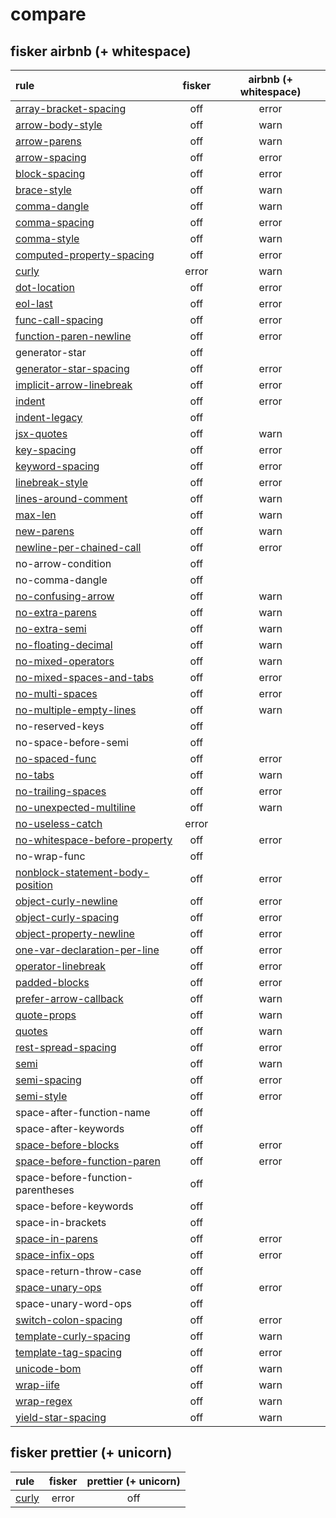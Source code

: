 # compare

## fisker airbnb (+ whitespace)

| rule                                                                                               | fisker | airbnb (+ whitespace) |
| :------------------------------------------------------------------------------------------------- | :----: | :-------------------: |
| [array-bracket-spacing](https://eslint.org/docs/rules/array-bracket-spacing)                       |  off   |         error         |
| [arrow-body-style](https://eslint.org/docs/rules/arrow-body-style)                                 |  off   |         warn          |
| [arrow-parens](https://eslint.org/docs/rules/arrow-parens)                                         |  off   |         warn          |
| [arrow-spacing](https://eslint.org/docs/rules/arrow-spacing)                                       |  off   |         error         |
| [block-spacing](https://eslint.org/docs/rules/block-spacing)                                       |  off   |         error         |
| [brace-style](https://eslint.org/docs/rules/brace-style)                                           |  off   |         warn          |
| [comma-dangle](https://eslint.org/docs/rules/comma-dangle)                                         |  off   |         warn          |
| [comma-spacing](https://eslint.org/docs/rules/comma-spacing)                                       |  off   |         error         |
| [comma-style](https://eslint.org/docs/rules/comma-style)                                           |  off   |         warn          |
| [computed-property-spacing](https://eslint.org/docs/rules/computed-property-spacing)               |  off   |         error         |
| [curly](https://eslint.org/docs/rules/curly)                                                       | error  |         warn          |
| [dot-location](https://eslint.org/docs/rules/dot-location)                                         |  off   |         error         |
| [eol-last](https://eslint.org/docs/rules/eol-last)                                                 |  off   |         error         |
| [func-call-spacing](https://eslint.org/docs/rules/func-call-spacing)                               |  off   |         error         |
| [function-paren-newline](https://eslint.org/docs/rules/function-paren-newline)                     |  off   |         error         |
| generator-star                                                                                     |  off   |                       |
| [generator-star-spacing](https://eslint.org/docs/rules/generator-star-spacing)                     |  off   |         error         |
| [implicit-arrow-linebreak](https://eslint.org/docs/rules/implicit-arrow-linebreak)                 |  off   |         error         |
| [indent](https://eslint.org/docs/rules/indent)                                                     |  off   |         error         |
| [indent-legacy](https://eslint.org/docs/rules/indent-legacy)                                       |  off   |                       |
| [jsx-quotes](https://eslint.org/docs/rules/jsx-quotes)                                             |  off   |         warn          |
| [key-spacing](https://eslint.org/docs/rules/key-spacing)                                           |  off   |         error         |
| [keyword-spacing](https://eslint.org/docs/rules/keyword-spacing)                                   |  off   |         error         |
| [linebreak-style](https://eslint.org/docs/rules/linebreak-style)                                   |  off   |         error         |
| [lines-around-comment](https://eslint.org/docs/rules/lines-around-comment)                         |  off   |         warn          |
| [max-len](https://eslint.org/docs/rules/max-len)                                                   |  off   |         warn          |
| [new-parens](https://eslint.org/docs/rules/new-parens)                                             |  off   |         warn          |
| [newline-per-chained-call](https://eslint.org/docs/rules/newline-per-chained-call)                 |  off   |         error         |
| no-arrow-condition                                                                                 |  off   |                       |
| no-comma-dangle                                                                                    |  off   |                       |
| [no-confusing-arrow](https://eslint.org/docs/rules/no-confusing-arrow)                             |  off   |         warn          |
| [no-extra-parens](https://eslint.org/docs/rules/no-extra-parens)                                   |  off   |         warn          |
| [no-extra-semi](https://eslint.org/docs/rules/no-extra-semi)                                       |  off   |         warn          |
| [no-floating-decimal](https://eslint.org/docs/rules/no-floating-decimal)                           |  off   |         warn          |
| [no-mixed-operators](https://eslint.org/docs/rules/no-mixed-operators)                             |  off   |         warn          |
| [no-mixed-spaces-and-tabs](https://eslint.org/docs/rules/no-mixed-spaces-and-tabs)                 |  off   |         error         |
| [no-multi-spaces](https://eslint.org/docs/rules/no-multi-spaces)                                   |  off   |         error         |
| [no-multiple-empty-lines](https://eslint.org/docs/rules/no-multiple-empty-lines)                   |  off   |         warn          |
| no-reserved-keys                                                                                   |  off   |                       |
| no-space-before-semi                                                                               |  off   |                       |
| [no-spaced-func](https://eslint.org/docs/rules/no-spaced-func)                                     |  off   |         error         |
| [no-tabs](https://eslint.org/docs/rules/no-tabs)                                                   |  off   |         warn          |
| [no-trailing-spaces](https://eslint.org/docs/rules/no-trailing-spaces)                             |  off   |         error         |
| [no-unexpected-multiline](https://eslint.org/docs/rules/no-unexpected-multiline)                   |  off   |         warn          |
| [no-useless-catch](https://eslint.org/docs/rules/no-useless-catch)                                 | error  |                       |
| [no-whitespace-before-property](https://eslint.org/docs/rules/no-whitespace-before-property)       |  off   |         error         |
| no-wrap-func                                                                                       |  off   |                       |
| [nonblock-statement-body-position](https://eslint.org/docs/rules/nonblock-statement-body-position) |  off   |         error         |
| [object-curly-newline](https://eslint.org/docs/rules/object-curly-newline)                         |  off   |         error         |
| [object-curly-spacing](https://eslint.org/docs/rules/object-curly-spacing)                         |  off   |         error         |
| [object-property-newline](https://eslint.org/docs/rules/object-property-newline)                   |  off   |         error         |
| [one-var-declaration-per-line](https://eslint.org/docs/rules/one-var-declaration-per-line)         |  off   |         error         |
| [operator-linebreak](https://eslint.org/docs/rules/operator-linebreak)                             |  off   |         error         |
| [padded-blocks](https://eslint.org/docs/rules/padded-blocks)                                       |  off   |         error         |
| [prefer-arrow-callback](https://eslint.org/docs/rules/prefer-arrow-callback)                       |  off   |         warn          |
| [quote-props](https://eslint.org/docs/rules/quote-props)                                           |  off   |         warn          |
| [quotes](https://eslint.org/docs/rules/quotes)                                                     |  off   |         warn          |
| [rest-spread-spacing](https://eslint.org/docs/rules/rest-spread-spacing)                           |  off   |         error         |
| [semi](https://eslint.org/docs/rules/semi)                                                         |  off   |         warn          |
| [semi-spacing](https://eslint.org/docs/rules/semi-spacing)                                         |  off   |         error         |
| [semi-style](https://eslint.org/docs/rules/semi-style)                                             |  off   |         error         |
| space-after-function-name                                                                          |  off   |                       |
| space-after-keywords                                                                               |  off   |                       |
| [space-before-blocks](https://eslint.org/docs/rules/space-before-blocks)                           |  off   |         error         |
| [space-before-function-paren](https://eslint.org/docs/rules/space-before-function-paren)           |  off   |         error         |
| space-before-function-parentheses                                                                  |  off   |                       |
| space-before-keywords                                                                              |  off   |                       |
| space-in-brackets                                                                                  |  off   |                       |
| [space-in-parens](https://eslint.org/docs/rules/space-in-parens)                                   |  off   |         error         |
| [space-infix-ops](https://eslint.org/docs/rules/space-infix-ops)                                   |  off   |         error         |
| space-return-throw-case                                                                            |  off   |                       |
| [space-unary-ops](https://eslint.org/docs/rules/space-unary-ops)                                   |  off   |         error         |
| space-unary-word-ops                                                                               |  off   |                       |
| [switch-colon-spacing](https://eslint.org/docs/rules/switch-colon-spacing)                         |  off   |         error         |
| [template-curly-spacing](https://eslint.org/docs/rules/template-curly-spacing)                     |  off   |         warn          |
| [template-tag-spacing](https://eslint.org/docs/rules/template-tag-spacing)                         |  off   |         error         |
| [unicode-bom](https://eslint.org/docs/rules/unicode-bom)                                           |  off   |         warn          |
| [wrap-iife](https://eslint.org/docs/rules/wrap-iife)                                               |  off   |         warn          |
| [wrap-regex](https://eslint.org/docs/rules/wrap-regex)                                             |  off   |         warn          |
| [yield-star-spacing](https://eslint.org/docs/rules/yield-star-spacing)                             |  off   |         warn          |

## fisker prettier (+ unicorn)

| rule                                         | fisker | prettier (+ unicorn) |
| :------------------------------------------- | :----: | :------------------: |
| [curly](https://eslint.org/docs/rules/curly) | error  |         off          |
